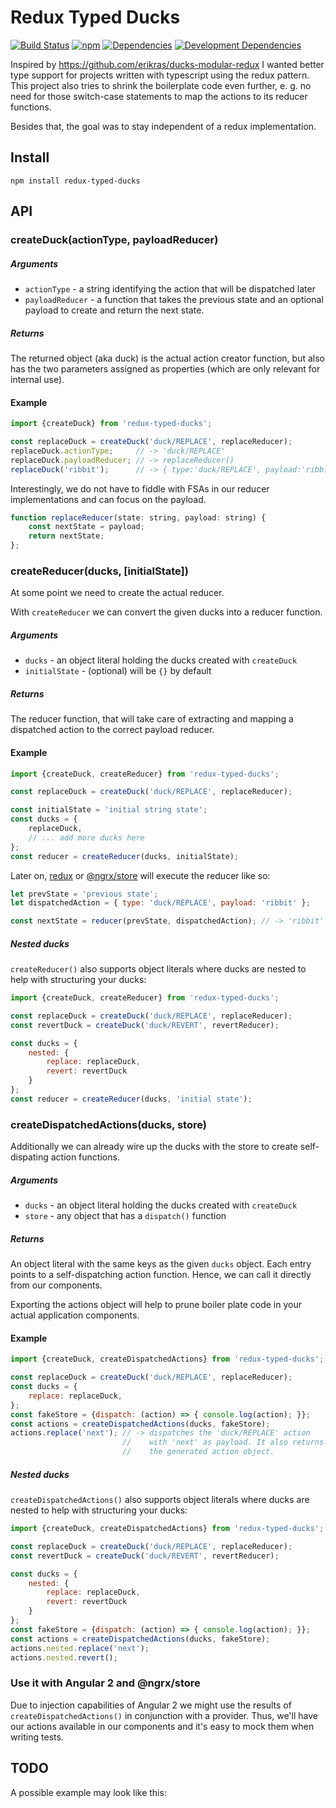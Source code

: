 # Redux Typed Ducks

[![Build Status](https://travis-ci.org/mhoyer/redux-typed-ducks.svg?branch=master)](https://travis-ci.org/mhoyer/redux-typed-ducks)
[![npm](https://img.shields.io/npm/v/redux-typed-ducks.svg)](https://www.npmjs.com/package/redux-typed-ducks)
[![Dependencies](https://david-dm.org/mhoyer/redux-typed-ducks.svg)](https://david-dm.org/mhoyer/redux-typed-ducks)
[![Development Dependencies](https://david-dm.org/mhoyer/redux-typed-ducks/dev-status.svg)](https://david-dm.org/mhoyer/redux-typed-ducks#info=devDependencies)

Inspired by https://github.com/erikras/ducks-modular-redux I wanted better
type support for projects written with typescript using the redux pattern. 
This project also tries to shrink the boilerplate code even further, e. g. 
no need for those switch-case statements to map the actions to its reducer 
functions.

Besides that, the goal was to stay independent of a redux implementation. 

## Install

```npm install redux-typed-ducks```

## API

### createDuck(actionType, payloadReducer)

##### Arguments

 - ```actionType``` - a string identifying the action that will be dispatched later
 - ```payloadReducer``` - a function that takes the previous state and an optional payload to create and return the next state.

##### Returns

The returned object (aka duck) is the actual action creator function, but
also has the two parameters assigned as properties (which are only relevant 
for internal use).

#### Example

```javascript
import {createDuck} from 'redux-typed-ducks';

const replaceDuck = createDuck('duck/REPLACE', replaceReducer);
replaceDuck.actionType;     // -> 'duck/REPLACE'
replaceDuck.payloadReducer; // -> replaceReducer()
replaceDuck('ribbit');      // -> { type:'duck/REPLACE', payload:'ribbit' } 
```

Interestingly, we do not have to fiddle with FSAs in our 
reducer implementations and can focus on the payload.

```javascript
function replaceReducer(state: string, payload: string) {
    const nextState = payload;
    return nextState;
};
```


### createReducer(ducks, [initialState])

At some point we need to create the actual reducer.

With ```createReducer``` we can convert the given ducks into a reducer function.

##### Arguments

 - ```ducks``` - an object literal holding the ducks created with ```createDuck```
 - ```initialState``` - (optional) will be ```{}``` by default

##### Returns

The reducer function, that will take care of extracting and mapping a 
dispatched action to the correct payload reducer.

#### Example 

```javascript
import {createDuck, createReducer} from 'redux-typed-ducks';

const replaceDuck = createDuck('duck/REPLACE', replaceReducer);

const initialState = 'initial string state';
const ducks = {
    replaceDuck,
    // ... add more ducks here
};
const reducer = createReducer(ducks, initialState);
```

Later on, [redux](https://github.com/reactjs/redux) or [@ngrx/store](https://github.com/ngrx/store) 
will execute the reducer like so:

```javascript
let prevState = 'previous state';
let dispatchedAction = { type: 'duck/REPLACE', payload: 'ribbit' };

const nextState = reducer(prevState, dispatchedAction); // -> 'ribbit'
```

##### Nested ducks

```createReducer()``` also supports object literals where ducks are nested to 
help with structuring your ducks:

```javascript
import {createDuck, createReducer} from 'redux-typed-ducks';

const replaceDuck = createDuck('duck/REPLACE', replaceReducer);
const revertDuck = createDuck('duck/REVERT', revertReducer);

const ducks = {
    nested: {
        replace: replaceDuck,
        revert: revertDuck
    }
};
const reducer = createReducer(ducks, 'initial state');
```


### createDispatchedActions(ducks, store)

Additionally we can already wire up the ducks with the store 
to create self-dispating action functions.

##### Arguments

 - ```ducks``` - an object literal holding the ducks created with ```createDuck```
 - ```store``` - any object that has a ```dispatch()``` function

##### Returns

An object literal with the same keys as the given ```ducks``` object. Each
entry points to a self-dispatching action function. Hence, we can call it
directly from our components.

Exporting the actions object will help to prune boiler plate code 
in your actual application components.

#### Example

```javascript
import {createDuck, createDispatchedActions} from 'redux-typed-ducks';

const replaceDuck = createDuck('duck/REPLACE', replaceReducer);
const ducks = {
    replace: replaceDuck,
};
const fakeStore = {dispatch: (action) => { console.log(action); }};
const actions = createDispatchedActions(ducks, fakeStore);
actions.replace('next'); // -> dispatches the 'duck/REPLACE' action 
                         //    with 'next' as payload. It also returns
                         //    the generated action object.
```

##### Nested ducks

```createDispatchedActions()``` also supports object literals where ducks are nested to 
help with structuring your ducks:

```javascript
import {createDuck, createDispatchedActions} from 'redux-typed-ducks';

const replaceDuck = createDuck('duck/REPLACE', replaceReducer);
const revertDuck = createDuck('duck/REVERT', revertReducer);

const ducks = {
    nested: {
        replace: replaceDuck,
        revert: revertDuck
    }
};
const fakeStore = {dispatch: (action) => { console.log(action); }};
const actions = createDispatchedActions(ducks, fakeStore);
actions.nested.replace('next');
actions.nested.revert();
```


### Use it with Angular 2 and @ngrx/store

Due to injection capabilities of Angular 2 we might use the results of ```createDispatchedActions()```
in conjunction with a provider. Thus, we'll have our actions available in our components and it's easy to mock them when writing tests.

## TODO
A possible example may look like this:

```javascript
```
